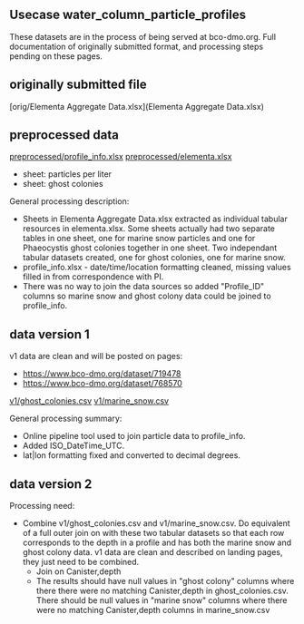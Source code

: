 ## Usecase water_column_particle_profiles

These datasets are in the process of being served at bco-dmo.org.  Full documentation of originally submitted format, and processing steps pending on these pages.

## originally submitted file

[orig/Elementa Aggregate Data.xlsx](Elementa Aggregate Data.xlsx)


## preprocessed data

[preprocessed/profile_info.xlsx](preprocessed/profile_info.xlsx)
[preprocessed/elementa.xlsx](preprocessed/elementa.xlsx)
* sheet: particles per liter
* sheet: ghost colonies

General processing description:
* Sheets in Elementa Aggregate Data.xlsx extracted as individual tabular resources in elementa.xlsx.  Some sheets actually had two separate tables in one sheet, one for marine snow particles and one for Phaeocystis ghost colonies together in one sheet.  Two independant tabular datasets created, one for ghost colonies, one for marine snow.
* profile_info.xlsx - date/time/location formatting cleaned, missing values filled in from correspondence with PI.
* There was no way to join the data sources so added "Profile_ID" columns so marine snow and ghost colony data could be joined to profile_info.

## data version 1 

v1 data are clean and will be posted on pages:
* https://www.bco-dmo.org/dataset/719478
* https://www.bco-dmo.org/dataset/768570

[v1/ghost_colonies.csv](v1/ghost_colonies.csv)
[v1/marine_snow.csv](v1/marine_snow.csv)

General processing summary: 
* Online pipeline tool used to join particle data to profile_info.  
* Added ISO_DateTime_UTC.
* lat|lon formatting fixed and converted to decimal degrees.

## data version 2

Processing need:
* Combine v1/ghost_colonies.csv and v1/marine_snow.csv. Do equivalent of a full outer join on with these two tabular datasets so that each row corresponds to the depth in a profile and has both the marine snow and ghost colony data. v1 data are clean and described on landing pages, they just need to be combined.
    * Join on Canister,depth
    * The results should have null values in "ghost colony" columns where there there were no matching Canister,depth in ghost_colonies.csv.  There should be null values in "marine snow" columns where there were no matching Canister,depth columns in marine_snow.csv


